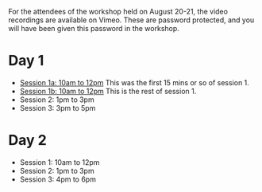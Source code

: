 For the attendees of the workshop held on August 20-21, the video recordings are available on Vimeo.
These are password protected, and you will have been given this password in the workshop.

# Day 1

* [Session 1a: 10am to 12pm](https://vimeo.com/449647106) This was the first 15 mins or so of session 1.
* [Session 1b: 10am to 12pm](https://vimeo.com/449647575) This is the rest of session 1.
* Session 2: 1pm to 3pm
* Session 3: 3pm to 5pm

# Day 2

* Session 1: 10am to 12pm
* Session 2: 1pm to 3pm
* Session 3: 4pm to 6pm

